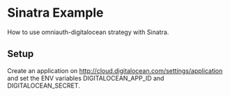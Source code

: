# Sinatra Example

How to use omniauth-digitalocean strategy with Sinatra.

## Setup

Create an application on http://cloud.digitalocean.com/settings/application and set the ENV variables DIGITALOCEAN_APP_ID and DIGITALOCEAN_SECRET.